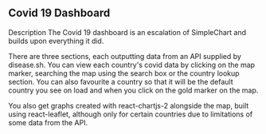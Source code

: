 Covid 19 Dashboard
----
Description
The Covid 19 dashboard is an escalation of SimpleChart and builds upon everything it did. 

There are three sections, each outputting data from an API supplied by disease.sh. You can view each country's covid data by clicking on the map marker, searching the map using the search box or the country lookup section. You can also favourite a country so that it will be the default country you see on load and when you click on the gold marker on the map. 

You also get graphs created with react-chartjs-2 alongside the map, built using react-leaflet, although only for certain countries due to limitations of some data from the API.
